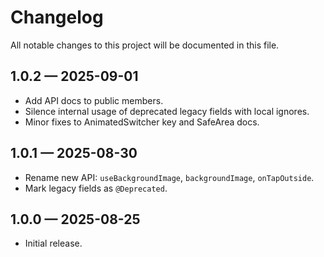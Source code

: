 # Changelog

All notable changes to this project will be documented in this file.

## 1.0.2 — 2025-09-01

- Add API docs to public members.
- Silence internal usage of deprecated legacy fields with local ignores.
- Minor fixes to AnimatedSwitcher key and SafeArea docs.

## 1.0.1 — 2025-08-30

- Rename new API: `useBackgroundImage`, `backgroundImage`, `onTapOutside`.
- Mark legacy fields as `@Deprecated`.

## 1.0.0 — 2025-08-25

- Initial release.
